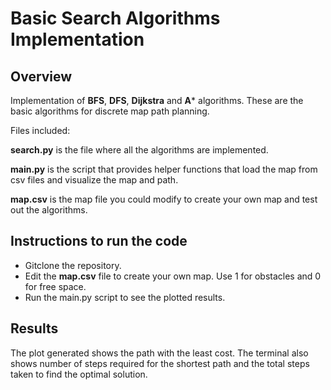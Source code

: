 # Basic Search Algorithms Implementation

## Overview

Implementation of **BFS**, **DFS**, **Dijkstra** and **A*** algorithms. These are the basic algorithms for discrete map path planning. 

Files included:

**search.py** is the file where all the algorithms are implemented.

**main.py** is the script that provides helper functions that load the map from csv files and visualize the map and path.

**map.csv** is the map file you could modify to create your own map and test out the algorithms.

## Instructions to run the code

- Gitclone the repository.
- Edit the **map.csv** file to create your own map. Use 1 for obstacles and 0 for free space.
- Run the main.py script to see the plotted results. 

## Results 
The plot generated shows the path with the least cost. The terminal also shows number of steps required for the shortest path and the total steps taken to find the optimal solution. 
